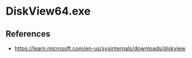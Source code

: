 # DiskView64.exe

## References
* https://learn.microsoft.com/en-us/sysinternals/downloads/diskview
